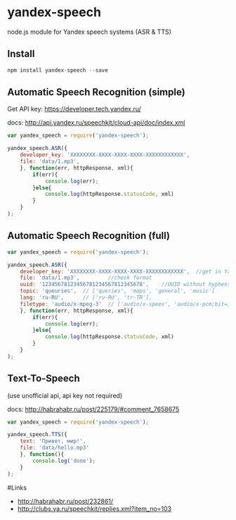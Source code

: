 yandex-speech
=============

node.js module for Yandex speech systems (ASR & TTS)

## Install
```javascript
npm install yandex-speech --save

```

## Automatic Speech Recognition (simple)

Get API key: https://developer.tech.yandex.ru/

docs: http://api.yandex.ru/speechkit/cloud-api/doc/index.xml

```javascript
var yandex_speech = require('yandex-speech');

yandex_speech.ASR({
    developer_key: 'XXXXXXXX-XXXX-XXXX-XXXX-XXXXXXXXXXXX',    
    file: 'data/1.mp3',
	}, function(err, httpResponse, xml){
		if(err){
    		console.log(err);
    	}else{
    		console.log(httpResponse.statusCode, xml)
    	}
    }
);

```

## Automatic Speech Recognition (full)
```javascript
var yandex_speech = require('yandex-speech');

yandex_speech.ASR({
    developer_key: 'XXXXXXXX-XXXX-XXXX-XXXX-XXXXXXXXXXXX',  //get in Yandex Developer Center
    file: 'data/1.mp3',         //check format
    uuid: '12345678123456781234567812345678',    //UUID without hyphens
    topic: 'queuries',  // ['queries', 'maps', 'general', 'music']
    lang: 'ru-RU',      // ['ru-RU', 'tr-TR'],
    filetype: 'audio/x-mpeg-3'  // ['audio/x-speex', 'audio/x-pcm;bit=16;rate=8000', 'audio/x-pcm;bit=16;rate=16000', 'audio/x-alaw;bit=13;rate=8000', 'audio/x-wav', 'audio/x-mpeg-3']
	}, function(err, httpResponse, xml){
		if(err){
    		console.log(err);
    	}else{
    		console.log(httpResponse.statusCode, xml)
    	}
    }
);

```



## Text-To-Speech 

(use unofficial api, api key not required)

docs: http://habrahabr.ru/post/225179/#comment_7658675

```javascript
var yandex_speech = require('yandex-speech');

yandex_speech.TTS({
	text: 'Привет, мир!',
	file: 'data/hello.mp3'
	}, function(){
		console.log('done');
	}
);

```

#Links
- http://habrahabr.ru/post/232861/
- http://clubs.ya.ru/speechkit/replies.xml?item_no=103



